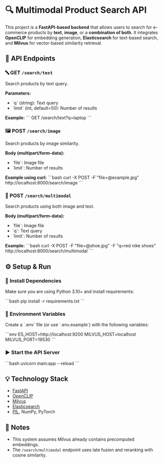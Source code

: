 # 🔍 Multimodal Product Search API

This project is a **FastAPI-based backend** that allows users to search for e-commerce products by **text**, **image**, or a **combination of both**. It integrates **OpenCLIP** for embedding generation, **Elasticsearch** for text-based search, and **Milvus** for vector-based similarity retrieval.

## 🚀 API Endpoints

### 🔤 GET `/search/text`

Search products by text query.

**Parameters:**

- \`q\` (string): Text query
- \`limit\` (int, default=50): Number of results

**Example:**
\`\`\`
GET /search/text?q=laptop
\`\`\`

### 🖼️ POST `/search/image`

Search products by image similarity.

**Body (multipart/form-data):**

- \`file\`: Image file
- \`limit\`: Number of results

**Example using curl:**
\`\`\`bash
curl -X POST -F "file=@example.jpg" http://localhost:8000/search/image
\`\`\`

### 🔀 POST `/search/multimodal`

Search products using both image and text.

**Body (multipart/form-data):**

- \`file\`: Image file
- \`q\`: Text query
- \`limit\`: Number of results

**Example:**
\`\`\`bash
curl -X POST -F "file=@shoe.jpg" -F "q=red nike shoes" http://localhost:8000/search/multimodal
\`\`\`

## ⚙️ Setup & Run

### 🔧 Install Dependencies

Make sure you are using Python 3.10+ and install requirements:

\`\`\`bash
pip install -r requirements.txt
\`\`\`

### 🔐 Environment Variables

Create a \`.env\` file (or use \`.env.example\`) with the following variables:

\`\`\`env
ES_HOST=http://localhost:9200
MILVUS_HOST=localhost
MILVUS_PORT=19530
\`\`\`

### ▶️ Start the API Server

\`\`\`bash
uvicorn main:app --reload
\`\`\`



## 💡 Technology Stack

- [FastAPI](https://fastapi.tiangolo.com/)
- [OpenCLIP](https://github.com/mlfoundations/open_clip)
- [Milvus](https://milvus.io/)
- [Elasticsearch](https://www.elastic.co/elasticsearch/)
- [PIL](https://pillow.readthedocs.io/), NumPy, PyTorch

## 📌 Notes

- This system assumes Milvus already contains precomputed embeddings.
- The `/search/multimodal` endpoint uses late fusion and reranking with cosine similarity.
